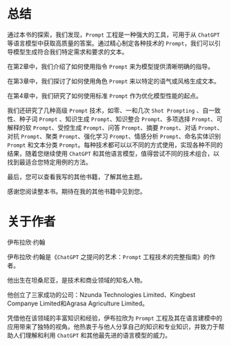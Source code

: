 # 总结

通过本书的探索，我们发现，```Prompt``` 工程是一种强大的工具，可用于从 ```ChatGPT``` 等语言模型中获取高质量的答案。通过精心制定各种技术的 ```Prompt```，我们可以引导模型生成符合我们特定需求和要求的文本。

在第2章中，我们介绍了如何使用指令 ```Prompt``` 来为模型提供清晰明确的指导。

在第3章中，我们探讨了如何使用角色 ```Prompt``` 来以特定的语气或风格生成文本。

在第4章中，我们研究了如何使用标准 ```Prompt``` 作为优化模型性能的起点。

我们还研究了几种高级 ```Prompt``` 技术，如零、一和几次 ```Shot Prompting``` 、自一致性、种子词 ```Prompt``` 、知识生成 ```Prompt```、知识整合 ```Prompt```、多项选择 ```Prompt```、可解释的软 ```Prompt```、受控生成 ```Prompt```、问答 ```Prompt```、摘要 ```Prompt```、对话 ```Prompt```、对抗 ```Prompt```、聚类 ```Prompt```、强化学习 ```Prompt```、情感分析 ```Prompt```、命名实体识别 ```Prompt``` 和文本分类 ```Prompt```。每种技术都可以以不同的方式使用，实现各种不同的结果，随着您继续使用 ```ChatGPT``` 和其他语言模型，值得尝试不同的技术组合，以找到最适合您特定用例的方法。

最后，您可以查看我写的其他书籍，了解其他主题。

感谢您阅读整本书。期待在我的其他书籍中见到您。

# 关于作者

伊布拉欣·约翰

伊布拉欣·约翰是《```ChatGPT``` 之提问的艺术：```Prompt``` 工程技术的完整指南》的作者。

他出生在坦桑尼亚，是技术和商业领域的知名人物。

他创立了三家成功的公司：Nzunda Technologies Limited、Kingbest Companye Limited和Agrasa Agriculture Limited。

凭借他在该领域的丰富知识和经验，伊布拉欣为 ```Prompt``` 工程及其在语言建模中的应用带来了独特的视角。他热衷于与他人分享自己的知识和专业知识，并致力于帮助人们理解和利用 ```ChatGPT``` 和其他最先进的语言模型的威力。